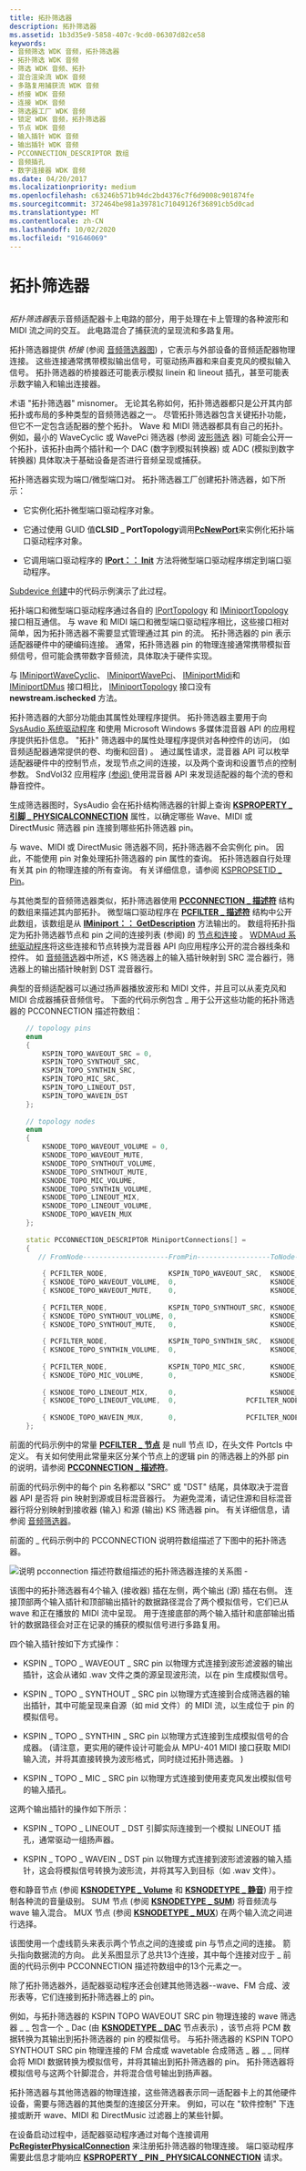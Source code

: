 ```yaml
---
title: 拓扑筛选器
description: 拓扑筛选器
ms.assetid: 1b3d35e9-5858-407c-9cd0-06307d82ce58
keywords:
- 音频筛选 WDK 音频，拓扑筛选器
- 拓扑筛选 WDK 音频
- 筛选 WDK 音频、拓扑
- 混合渲染流 WDK 音频
- 多路复用捕获流 WDK 音频
- 桥接 WDK 音频
- 连接 WDK 音频
- 筛选器工厂 WDK 音频
- 锁定 WDK 音频，拓扑筛选器
- 节点 WDK 音频
- 输入插针 WDK 音频
- 输出插针 WDK 音频
- PCCONNECTION_DESCRIPTOR 数组
- 音频插孔
- 数字连接器 WDK 音频
ms.date: 04/20/2017
ms.localizationpriority: medium
ms.openlocfilehash: c63246b571b94dc2bd4376c7f6d9008c901874fe
ms.sourcegitcommit: 372464be981a39781c71049126f36891cb5d0cad
ms.translationtype: MT
ms.contentlocale: zh-CN
ms.lasthandoff: 10/02/2020
ms.locfileid: "91646069"
---
```

# <a name="topology-filters"></a>拓扑筛选器


## <span id="topology_filters"></span><span id="TOPOLOGY_FILTERS"></span>


*拓扑筛选器*表示音频适配器卡上电路的部分，用于处理在卡上管理的各种波形和 MIDI 流之间的交互。 此电路混合了捕获流的呈现流和多路复用。

拓扑筛选器提供 *桥接* (参阅 [音频筛选器图](audio-filter-graphs.md)) ，它表示与外部设备的音频适配器物理连接。 这些连接通常携带模拟输出信号，可驱动扬声器和来自麦克风的模拟输入信号。 拓扑筛选器的桥接器还可能表示模拟 linein 和 lineout 插孔，甚至可能表示数字输入和输出连接器。

术语 "拓扑筛选器" misnomer。 无论其名称如何，拓扑筛选器都只是公开其内部拓扑或布局的多种类型的音频筛选器之一。 尽管拓扑筛选器包含关键拓扑功能，但它不一定包含适配器的整个拓扑。 Wave 和 MIDI 筛选器都具有自己的拓扑。 例如，最小的 WaveCyclic 或 WavePci 筛选器 (参阅 [波形筛选](wave-filters.md) 器) 可能会公开一个拓扑，该拓扑由两个插针和一个 DAC (数字到模拟转换器) 或 ADC (模拟到数字转换器) 具体取决于基础设备是否进行音频呈现或捕获。

拓扑筛选器实现为端口/微型端口对。 拓扑筛选器工厂创建拓扑筛选器，如下所示：

-   它实例化拓扑微型端口驱动程序对象。

-   它通过使用 GUID 值**CLSID \_ PortTopology**调用[**PcNewPort**](/windows-hardware/drivers/ddi/portcls/nf-portcls-pcnewport)来实例化拓扑端口驱动程序对象。

-   它调用端口驱动程序的 [**IPort：： Init**](/windows-hardware/drivers/ddi/portcls/nf-portcls-iport-init) 方法将微型端口驱动程序绑定到端口驱动程序。

[Subdevice 创建](subdevice-creation.md)中的代码示例演示了此过程。

拓扑端口和微型端口驱动程序通过各自的 [IPortTopology](/windows-hardware/drivers/ddi/portcls/nn-portcls-iporttopology) 和 [IMiniportTopology](/windows-hardware/drivers/ddi/portcls/nn-portcls-iminiporttopology) 接口相互通信。 与 wave 和 MIDI 端口和微型端口驱动程序相比，这些接口相对简单，因为拓扑筛选器不需要显式管理通过其 pin 的流。 拓扑筛选器的 pin 表示适配器硬件中的硬编码连接。 通常，拓扑筛选器 pin 的物理连接通常携带模拟音频信号，但可能会携带数字音频流，具体取决于硬件实现。

与 [IMiniportWaveCyclic](/windows-hardware/drivers/ddi/portcls/nn-portcls-iminiportwavecyclic)、 [IMiniportWavePci](/windows-hardware/drivers/ddi/portcls/nn-portcls-iminiportwavepci)、 [IMiniportMidi](/windows-hardware/drivers/ddi/portcls/nn-portcls-iminiportmidi)和 [IMiniportDMus](/windows-hardware/drivers/ddi/dmusicks/nn-dmusicks-iminiportdmus) 接口相比， [IMiniportTopology](/windows-hardware/drivers/ddi/portcls/nn-portcls-iminiporttopology) 接口没有 **newstream.ischecked** 方法。

拓扑筛选器的大部分功能由其属性处理程序提供。 拓扑筛选器主要用于向 [SysAudio 系统驱动程序](kernel-mode-wdm-audio-components.md#sysaudio_system_driver) 和使用 Microsoft Windows 多媒体混音器 API 的应用程序提供拓扑信息。 "拓扑" 筛选器中的属性处理程序提供对各种控件的访问， (如音频适配器通常提供的卷、均衡和回音) 。 通过属性请求，混音器 API 可以枚举适配器硬件中的控制节点，发现节点之间的连接，以及两个查询和设置节点的控制参数。 SndVol32 应用程序 [ (参阅) ](systray-and-sndvol32.md) 使用混音器 API 来发现适配器的每个流的卷和静音控件。

生成筛选器图时，SysAudio 会在拓扑结构筛选器的针脚上查询 [**KSPROPERTY \_ 引脚 \_ PHYSICALCONNECTION**](../stream/ksproperty-pin-physicalconnection.md) 属性，以确定哪些 Wave、MIDI 或 DirectMusic 筛选器 pin 连接到哪些拓扑筛选器 pin。

与 wave、MIDI 或 DirectMusic 筛选器不同，拓扑筛选器不会实例化 pin。 因此，不能使用 pin 对象处理拓扑筛选器的 pin 属性的查询。 拓扑筛选器自行处理有关其 pin 的物理连接的所有查询。 有关详细信息，请参阅 [KSPROPSETID \_ Pin](../stream/kspropsetid-pin.md)。

与其他类型的音频筛选器类似，拓扑筛选器使用 [**PCCONNECTION \_ 描述符**](/windows-hardware/drivers/ddi/portcls/ns-portcls-_pcconnection_descriptor) 结构的数组来描述其内部拓扑。 微型端口驱动程序在 [**PCFILTER \_ 描述符**](/windows-hardware/drivers/ddi/portcls/ns-portcls-pcfilter_descriptor) 结构中公开此数组，该数组是从 [**IMiniport：： GetDescription**](/windows-hardware/drivers/ddi/portcls/nf-portcls-iminiport-getdescription) 方法输出的。 数组将拓扑指定为拓扑筛选器节点和 pin 之间的连接列表 (参阅) 的 [节点和连接](nodes-and-connections.md) 。 [WDMAud 系统驱动程序](user-mode-wdm-audio-components.md#wdmaud_system_driver)将这些连接和节点转换为混音器 API 向应用程序公开的混合器线条和控件。 如 [音频筛选](audio-filters.md)器中所述，KS 筛选器上的输入插针映射到 SRC 混合器行，筛选器上的输出插针映射到 DST 混音器行。

典型的音频适配器可以通过扬声器播放波形和 MIDI 文件，并且可以从麦克风和 MIDI 合成器捕获音频信号。 下面的代码示例包含 \_ 用于公开这些功能的拓扑筛选器的 PCCONNECTION 描述符数组：

```cpp
    // topology pins
    enum
    {
        KSPIN_TOPO_WAVEOUT_SRC = 0,
        KSPIN_TOPO_SYNTHOUT_SRC,
        KSPIN_TOPO_SYNTHIN_SRC,
        KSPIN_TOPO_MIC_SRC,
        KSPIN_TOPO_LINEOUT_DST,
        KSPIN_TOPO_WAVEIN_DST
    };
 
    // topology nodes
    enum
    {
        KSNODE_TOPO_WAVEOUT_VOLUME = 0,
        KSNODE_TOPO_WAVEOUT_MUTE,
        KSNODE_TOPO_SYNTHOUT_VOLUME,
        KSNODE_TOPO_SYNTHOUT_MUTE,
        KSNODE_TOPO_MIC_VOLUME,
        KSNODE_TOPO_SYNTHIN_VOLUME,
        KSNODE_TOPO_LINEOUT_MIX,
        KSNODE_TOPO_LINEOUT_VOLUME,
        KSNODE_TOPO_WAVEIN_MUX
    };
 
    static PCCONNECTION_DESCRIPTOR MiniportConnections[] =
    {
       // FromNode---------------------FromPin------------------ToNode-----------------------ToPin
 
        { PCFILTER_NODE,               KSPIN_TOPO_WAVEOUT_SRC,  KSNODE_TOPO_WAVEOUT_VOLUME,  1 },
        { KSNODE_TOPO_WAVEOUT_VOLUME,  0,                       KSNODE_TOPO_WAVEOUT_MUTE,    1 },
        { KSNODE_TOPO_WAVEOUT_MUTE,    0,                       KSNODE_TOPO_LINEOUT_MIX,     1 },
 
        { PCFILTER_NODE,               KSPIN_TOPO_SYNTHOUT_SRC, KSNODE_TOPO_SYNTHOUT_VOLUME, 1 },
        { KSNODE_TOPO_SYNTHOUT_VOLUME, 0,                       KSNODE_TOPO_SYNTHOUT_MUTE,   1 },
        { KSNODE_TOPO_SYNTHOUT_MUTE,   0,                       KSNODE_TOPO_LINEOUT_MIX,     2 },
 
        { PCFILTER_NODE,               KSPIN_TOPO_SYNTHIN_SRC,  KSNODE_TOPO_SYNTHIN_VOLUME,  1 },
        { KSNODE_TOPO_SYNTHIN_VOLUME,  0,                       KSNODE_TOPO_WAVEIN_MUX,      1 },
 
        { PCFILTER_NODE,               KSPIN_TOPO_MIC_SRC,      KSNODE_TOPO_MIC_VOLUME,      1 },
        { KSNODE_TOPO_MIC_VOLUME,      0,                       KSNODE_TOPO_WAVEIN_MUX,      2 },
 
        { KSNODE_TOPO_LINEOUT_MIX,     0,                       KSNODE_TOPO_LINEOUT_VOLUME,  1 },
        { KSNODE_TOPO_LINEOUT_VOLUME,  0,                 PCFILTER_NODE,  KSPIN_TOPO_LINEOUT_DST },
 
        { KSNODE_TOPO_WAVEIN_MUX,      0,                 PCFILTER_NODE,  KSPIN_TOPO_WAVEIN_DST }
    };
```

前面的代码示例中的常量 [**PCFILTER \_ 节点**](/previous-versions/ff537695(v=vs.85)) 是 null 节点 ID，在头文件 Portcls 中定义。 有关如何使用此常量来区分某个节点上的逻辑 pin 的筛选器上的外部 pin 的说明，请参阅 [**PCCONNECTION \_ 描述符**](/windows-hardware/drivers/ddi/portcls/ns-portcls-_pcconnection_descriptor)。

前面的代码示例中的每个 pin 名称都以 "SRC" 或 "DST" 结尾，具体取决于混音器 API 是否将 pin 映射到源或目标混音器行。 为避免混淆，请记住源和目标混音器行将分别映射到接收器 (输入) 和源 (输出) KS 筛选器 pin。 有关详细信息，请参阅 [音频筛选器](audio-filters.md)。

前面的 \_ 代码示例中的 PCCONNECTION 说明符数组描述了下图中的拓扑筛选器。

![说明 pcconnection 描述符数组描述的拓扑筛选器连接的关系图 \-](images/topofilt.png)

该图中的拓扑筛选器有4个输入 (接收器) 插在左侧，两个输出 (源) 插在右侧。 连接顶部两个输入插针和顶部输出插针的数据路径混合了两个模拟信号，它们已从 wave 和正在播放的 MIDI 流中呈现。 用于连接底部的两个输入插针和底部输出插针的数据路径会对正在记录的捕获的模拟信号进行多路复用。

四个输入插针按如下方式操作：

-   KSPIN \_ TOPO \_ WAVEOUT \_ SRC pin 以物理方式连接到波形滤波器的输出插针，这会从诸如 .wav 文件之类的源呈现波形流，以在 pin 生成模拟信号。

-   KSPIN \_ TOPO \_ SYNTHOUT \_ SRC pin 以物理方式连接到合成筛选器的输出插针，其中可能呈现来自源（如 mid 文件）的 MIDI 流，以生成位于 pin 的模拟信号。

-   KSPIN \_ TOPO \_ SYNTHIN \_ SRC pin 以物理方式连接到生成模拟信号的合成器。  (请注意，更实用的硬件设计可能会从 MPU-401 MIDI 接口获取 MIDI 输入流，并将其直接转换为波形格式，同时绕过拓扑筛选器。 ) 

-   KSPIN \_ TOPO \_ MIC \_ SRC pin 以物理方式连接到使用麦克风发出模拟信号的输入插孔。

这两个输出插针的操作如下所示：

-   KSPIN \_ TOPO \_ LINEOUT \_ DST 引脚实际连接到一个模拟 LINEOUT 插孔，通常驱动一组扬声器。

-   KSPIN \_ TOPO \_ WAVEIN \_ DST pin 以物理方式连接到波形滤波器的输入插针，这会将模拟信号转换为波形流，并将其写入到目标（如 .wav 文件）。

卷和静音节点 (参阅 [**KSNODETYPE \_ Volume**](./ksnodetype-volume.md) 和 [**KSNODETYPE \_ 静音**](./ksnodetype-mute.md)) 用于控制各种流的音量级别。 SUM 节点 (参阅 [**KSNODETYPE \_ SUM**](./ksnodetype-sum.md)) 将音频流与 wave 输入混合。 MUX 节点 (参阅 [**KSNODETYPE \_ MUX**](./ksnodetype-mux.md)) 在两个输入流之间进行选择。

该图使用一个虚线箭头来表示两个节点之间的连接或 pin 与节点之间的连接。 箭头指向数据流的方向。 此关系图显示了总共13个连接，其中每个连接对应于 \_ 前面的代码示例中 PCCONNECTION 描述符数组中的13个元素之一。

除了拓扑筛选器外，适配器驱动程序还会创建其他筛选器--wave、FM 合成、波形表等，它们连接到拓扑筛选器上的 pin。

例如，与拓扑筛选器的 KSPIN TOPO WAVEOUT SRC pin 物理连接的 wave 筛选器 \_ \_ 包含一个 \_ Dac (由 [**KSNODETYPE \_ DAC**](./ksnodetype-dac.md) 节点表示) ，该节点将 PCM 数据转换为其输出到拓扑筛选器的 pin 的模拟信号。 与拓扑筛选器的 KSPIN TOPO SYNTHOUT SRC pin 物理连接的 FM 合成或 wavetable 合成筛选 \_ 器 \_ \_ 同样会将 MIDI 数据转换为模拟信号，并将其输出到拓扑筛选器的 pin。 拓扑筛选器将模拟信号与这两个针脚混合，并将混合信号输出到扬声器。

拓扑筛选器与其他筛选器的物理连接，这些筛选器表示同一适配器卡上的其他硬件设备，需要与筛选器的其他类型的连接区分开来。 例如，可以在 "软件控制" 下连接或断开 wave、MIDI 和 DirectMusic 过滤器上的某些针脚。

在设备启动过程中，适配器驱动程序通过对每个连接调用 [**PcRegisterPhysicalConnection**](/windows-hardware/drivers/ddi/portcls/nf-portcls-pcregisterphysicalconnection) 来注册拓扑筛选器的物理连接。 端口驱动程序需要此信息才能响应 [**KSPROPERTY \_ PIN \_ PHYSICALCONNECTION**](../stream/ksproperty-pin-physicalconnection.md) 请求。

 

